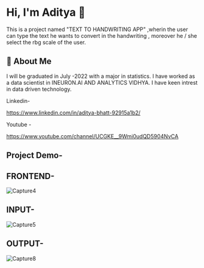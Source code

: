 
# Hi, I'm Aditya 👋

This is a project named "TEXT TO HANDWRITING APP" ,wherin the user can type the text he wants to convert in the handwriting , moreover he / she select the rbg scale of the user.

## 🚀 About Me
I will be graduated in July -2022 with a major in statistics.
I have worked as a data scientist in INEURON.AI AND ANALYTICS
VIDHYA. I have keen intrest in data driven technology.

Linkedin-

https://www.linkedin.com/in/aditya-bhatt-92915a1b2/

Youtube -

https://www.youtube.com/channel/UCGKE__9Wmi0udQD5904NvCA




  
## Project Demo-
## FRONTEND-

![Capture4](https://user-images.githubusercontent.com/64576351/173172513-6b17c414-c322-4d66-900b-2efeb690f365.JPG)

## INPUT-
![Capture5](https://user-images.githubusercontent.com/64576351/173172553-17020f0b-a427-4773-be9d-be004eb3fee0.JPG)


## OUTPUT-

![Capture8](https://user-images.githubusercontent.com/64576351/173172613-e7911c3f-765d-4ebb-bd32-745948a217bc.JPG)




  
